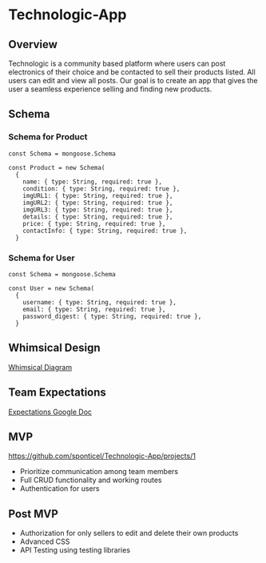 # Technologic-App

## Overview
Technologic is a community based platform where users can post electronics of their choice and be contacted to sell their products listed. All users can edit and view all posts. Our goal is to create an app that gives the user a seamless experience selling and finding new products.

## Schema
### Schema for Product 
```
const Schema = mongoose.Schema

const Product = new Schema(
  {
    name: { type: String, required: true },
    condition: { type: String, required: true },
    imgURL1: { type: String, required: true },
    imgURL2: { type: String, required: true },
    imgURL3: { type: String, required: true },
    details: { type: String, required: true },
    price: { type: String, required: true },
    contactInfo: { type: String, required: true },
  }
```
### Schema for User
```
const Schema = mongoose.Schema

const User = new Schema(
  {
    username: { type: String, required: true },
    email: { type: String, required: true },
    password_digest: { type: String, required: true },
  }
  ```

## Whimsical Design
[Whimsical Diagram](https://whimsical.com/p3-9RKvnokPd8tk5mvAjAtsvt)

## Team Expectations
[Expectations Google Doc](https://docs.google.com/document/d/1z5VV2ltSWO__pA7WPStm3Mx5NQPo7FpTK8sMyH2bLEI/edit)

## MVP
https://github.com/sponticel/Technologic-App/projects/1

- Prioritize communication among team members
- Full CRUD functionality and working routes
- Authentication for users



## Post MVP
- Authorization for only sellers to edit and delete their own products 
- Advanced CSS 
- API Testing using testing libraries

